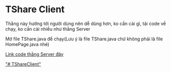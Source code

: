 <h1>TShare Client</h1>
<p>Thằng này hướng tới người dùng nên dễ dùng hơn, ko cần cài gì, tải code về chạy, ko cần cài nhiều như thằng Server</p>
<p>Mở file TShare.java để chạy(Lưu ý là file TShare.java chứ không phải là file HomePage.java nhé)</p>
<a href="https://github.com/trinhsytuan/TShareServer">Link code thằng Server đây</p>"# TShareClient" 

